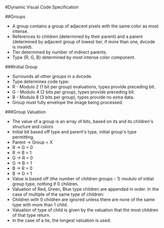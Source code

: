 #Dynamic Visual Code Specification

##Groups
- A group contains a group of adjacent pixels with the same color as most intense.
- References to children (determined by their parent) and a parent (determined by adjacent group of lowest tier, if more than one, dvcode is invalid).
- Tier determined by number of indirect parents.
- Type {R, G, B} determined by most intense color component.

###Initial Group
- Surrounds all other groups in a dvcode.
- Type determines code type:
 - R - Modulo 2 (1 bit per group) evaluations, types provide preceding bit.
 - G - Modulo 4 (2 bits per group), types provide preceding bit.
 - B - Modulo 8 (3 bits per group), types provide no extra data.
- Group must fully envelope the image being processed.

###Group Valuation
- The value of a group is an array of bits, based on its and its children's structure and colors
- Initial bit based off type and parent's type, initial group's type permitting.
 - Parent -> Group = X
 - R -> G = 0
 - R -> B = 1
 - G -> R = 0
 - G -> B = 1
 - B -> R = 0
 - B -> G = 1
- Value is based off (the number of children groups - 1) modulo of initial group type, nothing if 0 children.
- Valuation of Red, Green, Blue type children are appended in order. In the case of multiple of the same type of children:
 - Children with 0 children are ignored unless there are none of the same type with more than 1 child.
 - Valuation of type of child is given by the valuation that the most children of that type return.
 - In the case of a tie, the longest valuation is used.

